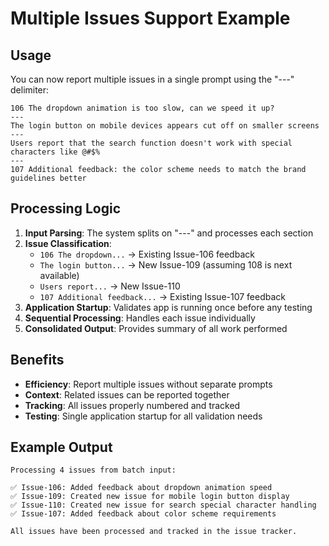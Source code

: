 # Multiple Issues Support Example

## Usage

You can now report multiple issues in a single prompt using the "---" delimiter:

```
106 The dropdown animation is too slow, can we speed it up?
---
The login button on mobile devices appears cut off on smaller screens
---
Users report that the search function doesn't work with special characters like @#$%
---
107 Additional feedback: the color scheme needs to match the brand guidelines better
```

## Processing Logic

1. **Input Parsing**: The system splits on "---" and processes each section
2. **Issue Classification**: 
   - `106 The dropdown...` → Existing Issue-106 feedback
   - `The login button...` → New Issue-109 (assuming 108 is next available)  
   - `Users report...` → New Issue-110
   - `107 Additional feedback...` → Existing Issue-107 feedback
3. **Application Startup**: Validates app is running once before any testing
4. **Sequential Processing**: Handles each issue individually
5. **Consolidated Output**: Provides summary of all work performed

## Benefits

- **Efficiency**: Report multiple issues without separate prompts
- **Context**: Related issues can be reported together
- **Tracking**: All issues properly numbered and tracked
- **Testing**: Single application startup for all validation needs

## Example Output

```
Processing 4 issues from batch input:

✅ Issue-106: Added feedback about dropdown animation speed
✅ Issue-109: Created new issue for mobile login button display
✅ Issue-110: Created new issue for search special character handling  
✅ Issue-107: Added feedback about color scheme requirements

All issues have been processed and tracked in the issue tracker.
```